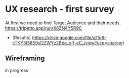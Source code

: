 # UX research - first survey
At first we need to find Target Audience and their needs.
https://tripetto.app/run/X8ZN4Y5R9C

- [Results]  (https://drive.google.com/file/d/1g6-cTKY5I38S0sl2ZWYz2Bbe_gj1-eC_/view?usp=sharing) 

## Wireframing

in progress
